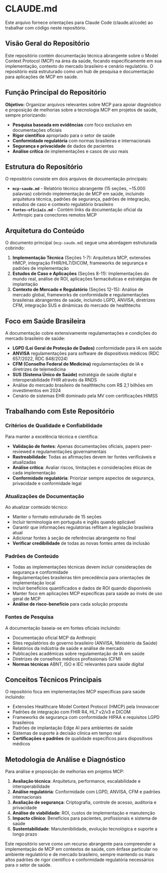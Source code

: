 # CLAUDE.md

Este arquivo fornece orientações para Claude Code (claude.ai/code) ao trabalhar com código neste repositório.

## Visão Geral do Repositório

Este repositório contém documentação técnica abrangente sobre o Model Context Protocol (MCP) na área da saúde, focando especificamente em sua implementação, contexto do mercado brasileiro e cenário regulatório. O repositório está estruturado como um hub de pesquisa e documentação para aplicações de MCP em saúde.

## Função Principal do Repositório

**Objetivo:** Organizar arquivos relevantes sobre MCP para apoiar diagnóstico e proposição de melhorias sobre a tecnologia MCP em projetos de saúde, sempre priorizando:

- **Pesquisa baseada em evidências** com foco exclusivo em documentações oficiais
- **Rigor científico** apropriado para o setor de saúde
- **Conformidade regulatória** com normas brasileiras e internacionais
- **Segurança e privacidade** de dados de pacientes
- **Análise crítica** de implementações e casos de uso reais

## Estrutura do Repositório

O repositório consiste em dois arquivos de documentação principais:

- **`mcp-saude.md`** - Relatório técnico abrangente (15 seções, ~15.000 palavras) cobrindo implementação de MCP em saúde, incluindo arquitetura técnica, padrões de segurança, padrões de integração, estudos de caso e contexto regulatório brasileiro
- **`fontes-oficiais.md`** - Contém links da documentação oficial da Anthropic para conectores remotos MCP

## Arquitetura do Conteúdo

O documento principal (`mcp-saude.md`) segue uma abordagem estruturada cobrindo:

1. **Implementação Técnica** (Seções 1-7): Arquitetura MCP, extensões HMCP, integração FHIR/HL7/DICOM, frameworks de segurança e padrões de implementação
2. **Estudos de Caso e Aplicações** (Seções 8-11): Implementações do mundo real, análise de ROI, aplicações farmacêuticas e estratégias de implantação
3. **Contexto de Mercado e Regulatório** (Seções 12-15): Análise de mercado global, frameworks de conformidade e regulamentações brasileiras abrangentes de saúde, incluindo LGPD, ANVISA, diretrizes CFM, integração SUS e dinâmicas do mercado de healthtechs

## Foco em Saúde Brasileira

A documentação cobre extensivamente regulamentações e condições do mercado brasileiro de saúde:

- **LGPD (Lei Geral de Proteção de Dados)** conformidade para IA em saúde
- **ANVISA** regulamentações para software de dispositivos médicos (RDC 657/2022, RDC 848/2024)
- **CFM (Conselho Federal de Medicina)** regulamentações de IA e diretrizes de telemedicina
- **SUS (Sistema Único de Saúde)** estratégia de saúde digital e interoperabilidade FHIR através da RNDS
- Análise do mercado brasileiro de healthtechs com R$ 2,1 bilhões em investimentos em 2024
- Cenário de sistemas EHR dominado pela MV com certificações HIMSS

## Trabalhando com Este Repositório

### Critérios de Qualidade e Confiabilidade

Para manter a excelência técnica e científica:

- **Validação de fontes**: Apenas documentações oficiais, papers peer-reviewed e regulamentações governamentais
- **Rastreabilidade**: Todas as afirmações devem ter fontes verificáveis e atualizadas
- **Análise crítica**: Avaliar riscos, limitações e considerações éticas de cada implementação
- **Conformidade regulatória**: Priorizar sempre aspectos de segurança, privacidade e conformidade legal

### Atualizações de Documentação

Ao atualizar conteúdo técnico:
- Manter o formato estruturado de 15 seções
- Incluir terminologia em português e inglês quando aplicável
- Garantir que informações regulatórias reflitam a legislação brasileira atual
- Adicionar fontes à seção de referências abrangente no final
- **Verificar credibilidade** de todas as novas fontes antes da inclusão

### Padrões de Conteúdo

- Todas as implementações técnicas devem incluir considerações de segurança e conformidade
- Regulamentações brasileiras têm precedência para orientações de implementação local
- Incluir benefícios quantificados e dados de ROI quando disponíveis
- Manter foco em aplicações MCP específicas para saúde ao invés de uso geral de MCP
- **Análise de risco-benefício** para cada solução proposta

### Fontes de Pesquisa

A documentação baseia-se em fontes oficiais incluindo:
- Documentação oficial MCP da Anthropic
- Sites regulatórios do governo brasileiro (ANVISA, Ministério da Saúde)
- Relatórios da indústria de saúde e análise de mercado
- Publicações acadêmicas sobre regulamentação de IA em saúde
- Diretrizes de conselhos médicos profissionais (CFM)
- **Normas técnicas** ABNT, ISO e IEC relevantes para saúde digital

## Conceitos Técnicos Principais

O repositório foca em implementações MCP específicas para saúde incluindo:
- Extensões Healthcare Model Context Protocol (HMCP) pela Innovaccer
- Padrões de integração com FHIR R4, HL7 v2/v3 e DICOM
- Frameworks de segurança com conformidade HIPAA e requisitos LGPD brasileiros
- Padrões de implantação Edge AI para ambientes de saúde
- Sistemas de suporte à decisão clínica em tempo real
- **Certificações e padrões** de qualidade específicos para dispositivos médicos

## Metodologia de Análise e Diagnóstico

Para análise e proposição de melhorias em projetos MCP:

1. **Avaliação técnica**: Arquitetura, performance, escalabilidade e interoperabilidade
2. **Análise regulatória**: Conformidade com LGPD, ANVISA, CFM e padrões internacionais
3. **Avaliação de segurança**: Criptografia, controle de acesso, auditoria e privacidade
4. **Análise de viabilidade**: ROI, custos de implementação e manutenção
5. **Impacto clínico**: Benefícios para pacientes, profissionais e sistema de saúde
6. **Sustentabilidade**: Manutenibilidade, evolução tecnológica e suporte a longo prazo

Este repositório serve como um recurso abrangente para compreender a implementação de MCP em contextos de saúde, com ênfase particular no ambiente regulatório e de mercado brasileiro, sempre mantendo os mais altos padrões de rigor científico e conformidade regulatória necessários para o setor de saúde.